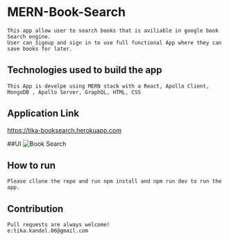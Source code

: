 # MERN-Book-Search
    This app allow user to search books that is aviliable in google book Search engine.
    User can Signup and sign in to use full functional App where they can save books for later.

## Technologies used to build the app
    This App is develpe using MERN stack with a React, Apollo Client, MongoDB , Apollo Server, GraphQL, HTML, CSS 



## Application Link
https://tika-booksearch.herokuapp.com

##UI
![Book Search](https://user-images.githubusercontent.com/84317073/141293404-f6283321-0c61-4475-99cb-c2d4871a4b25.JPG)

 
## How to run
    Please cllone the repo and run npm install and npm run dev to run the app.
    
## Contribution
    Pull requests are always welcome!
    e:tika.kandel.06@gmail.com

